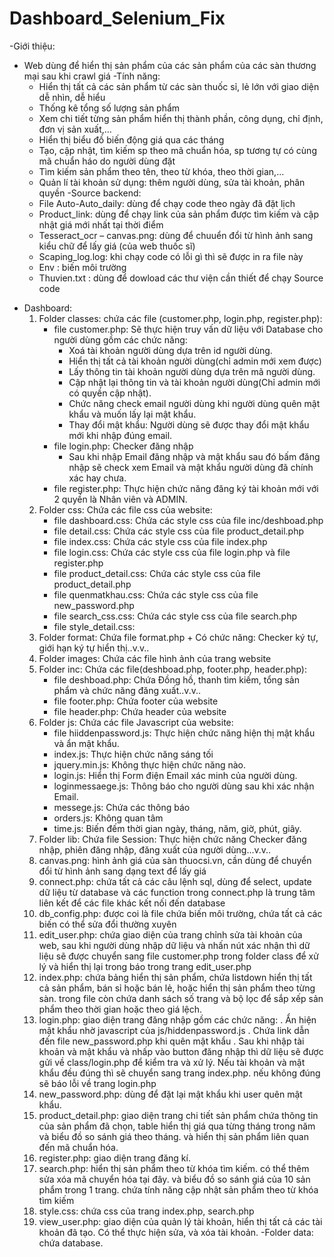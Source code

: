 # Dashboard_Selenium_Fix
-Giới thiệu:
+ Web dùng để hiển thị sản phẩm của các sản phẩm của các sàn thương mại sau khi crawl giá
-Tính năng: 
    + Hiển thị tất cả các sản phẩm từ các sàn thuốc sỉ, lẻ lớn với giao diện dễ nhìn, dễ hiểu
    + Thống kê tổng số lượng sản phẩm
    + Xem chi tiết từng sản phẩm hiển thị thành phần, công dụng, chỉ định, đơn vị sản xuất,...
    + Hiển thị biểu đồ biến động giá qua các tháng
    + Tạo, cập nhật, tìm kiếm sp theo mã chuẩn hóa, sp tương tự có cùng mã chuẩn háo do người dùng đặt
    + Tìm kiếm sản phẩm theo tên, theo từ khóa, theo thời gian,...
    + Quản lí tài khoản sử dụng: thêm người dùng, sửa tài khoản, phân quyền
-Source backend:
    + File Auto-Auto_daily: dùng để chạy code theo ngày đã đặt lịch
    + Product_link: dùng để chạy link của sản phẩm được tìm kiếm và cập nhật giá mới nhất tại thời điểm 
    + Tesseract_ocr – canvas.png: dùng để chuuển đổi từ hình ảnh sang kiểu chữ để lấy giá (của web thuốc sĩ)
    + Scaping_log.log: khi chạy code có lỗi gì thì sẽ được in ra file này 
    + Env : biến môi trường 
    + Thuvien.txt : dùng để dowload các thư viện cần thiết để chạy Source code 
- Dashboard:
    1. Folder classes: chứa các file (customer.php, login.php, register.php):
        - file customer.php: Sẽ thực hiện truy vấn dữ liệu với Database cho người dùng gồm các chức năng:
            + Xoá tài khoản người dùng dựa trên id người dùng.
            + Hiển thị tất cả tài khoản người dùng(chỉ admin mới xem được)
            + Lấy thông tin tài khoản người dùng dựa trên mã người dùng.
            + Cập nhật lại thông tin và tài khoản người dùng(Chỉ admin mới có quyền cập nhật).
            + Chức năng check email người dùng khi người dùng quên mật khẩu và muốn lấy lại mật khẩu.
            + Thay đổi mật khẩu: Người dùng sẽ được thay đổi mật khẩu mới khi nhập đúng email.
        - file login.php: Checker đăng nhập 
            + Sau khi nhập Email đăng nhập và mật khẩu sau đó bấm đăng nhập sẽ check xem Email và mật khẩu người dùng đã chính xác hay chưa.
        - file register.php: Thực hiện chức năng đăng ký tài khoản mới với 2 quyền là Nhân viên và ADMIN.
    2. Folder css: Chứa các file css của website:
        - file dashboard.css: Chứa các style css của file inc/deshboad.php 
        - file detail.css: Chứa các style css của file product_detail.php
        - file index.css: Chứa các style css của file index.php
        - file login.css: Chứa các style css của file login.php và file register.php
        - file product_detail.css: Chứa các style css của file product_detail.php
        - file quenmatkhau.css: Chứa các style css của file new_password.php
        - file search_css.css: Chứa các style css của file search.php 
        - file style_detail.css: 
    3. Folder format: Chứa file format.php
            + Có chức năng: Checker ký tự, giới hạn ký tự hiển thị..v.v..
    4. Folder images: Chứa các file hình ảnh của trang website
    5. Folder inc: Chứa các file(deshboad.php, footer.php, header.php):
        - file deshboad.php: Chứa Đồng hồ, thanh tìm kiếm, tổng sản phẩm và chức năng đăng xuất..v.v..
        - file footer.php: Chứa footer của website
        - file header.php: Chứa header của website
    6. Folder js: Chứa các file Javascript của website:
        - file hiiddenpassword.js: Thực hiện chức năng hiện thị mật khẩu và ẩn mật khẩu.
        - index.js: Thực hiện chức năng sáng tối
        - jquery.min.js: Không thực hiện chức năng nào.
        - login.js: Hiển thị Form điện Email xác minh của người dùng.
        - loginmessaege.js: Thông báo cho người dùng sau khi xác nhận Email.
        - messege.js: Chứa các thông báo 
        - orders.js: Không quan tâm
        - time.js: Biến đếm thời gian ngày, tháng, năm, giờ, phút, giây.
    7. Folder lib: Chứa file Session: Thực hiện chức năng Checker đăng nhập, phiên đăng nhập, đăng xuất của người dùng...v.v..
    8. canvas.png: hình ảnh giá của sàn thuocsi.vn, cần dùng để chuyển đổi từ hình ảnh sang dạng text để lấy giá
    9. connect.php: chứa tất cả các câu lệnh sql, dùng để select, update dữ liệu từ database và các function trong connect.php là trung tâm liên kết để các file khác kết nối đến database
	10. db_config.php: được coi là file chứa biến môi trường, chứa tất cả các biến có thể sửa đổi thường xuyên
	11. edit_user.php: chứa giao diện của trang chỉnh sửa tài khoản của web, sau khi người dùng nhập dữ liệu và nhấn nút xác nhận thì dữ liệu sẽ được chuyển sang file customer.php trong folder class để xử lý và hiển thị lại trong báo trong trang edit_user.php
	12. index.php: chứa bảng hiển thị sản phẩm, chứa listdown hiển thị tất cả sản phẩm, bán sỉ hoặc bán lẻ, hoặc hiển thị sản phẩm theo từng sàn. trong file còn chứa danh sách số trang và bộ lọc để sắp xếp sản phẩm theo thời gian hoặc theo giá lệch.
	13. login.php: giao diện trang đăng nhập gồm các chức năng:
		. Ẩn hiện mật khẩu nhờ javascript của js/hiddenpassword.js
		. Chứa link dẫn đến file new_password.php khi quên mật khẩu
		. Sau khi nhập tài khoản và mật khẩu và nhấp vào button đăng nhập thì dữ liệu sẽ được gửi về class/login.php để kiểm tra và xử lý. Nếu tài khoản và mật khẩu đều đúng thì sẽ chuyển sang trang index.php. nếu không đúng sẽ báo lỗi về trang login.php
    14. new_password.php: dùng để đặt lại mật khẩu khi user quên mật khẩu. 
    15. product_detail.php: giao diện trang chi tiết sản phẩm chứa thông tin của sản phẩm đã chọn, table hiển thị giá qua từng tháng trong năm và biểu đồ so sánh giá theo tháng. và hiển thị sản phẩm liên quan đến mã chuẩn hóa.
    16. register.php: giao diện trang đăng kí. 
    17. search.php: hiển thị sản phẩm theo từ khóa tìm kiếm. có thể thêm sửa xóa mã chuyển hóa tại đây. và biểu đồ so sánh giá của 10 sản phẩm trong 1 trang. chứa tính năng cập nhật sản phẩm theo từ khóa tìm kiếm
    18. style.css: chứa css của trang index.php, search.php
    19. view_user.php: giao diện của quản lý tài khoản, hiển thị tất cả các tài khoản đã tạo. Có thể thực hiện sửa, và xóa tài khoản.
-Folder data: chứa database.

    

